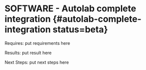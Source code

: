 # SOFTWARE - Autolab complete integration {#autolab-complete-integration status=beta}

<div class='requirements' markdown="1">

Requires: put requirements here

Results: put result here

Next Steps: put next steps here
</div>
